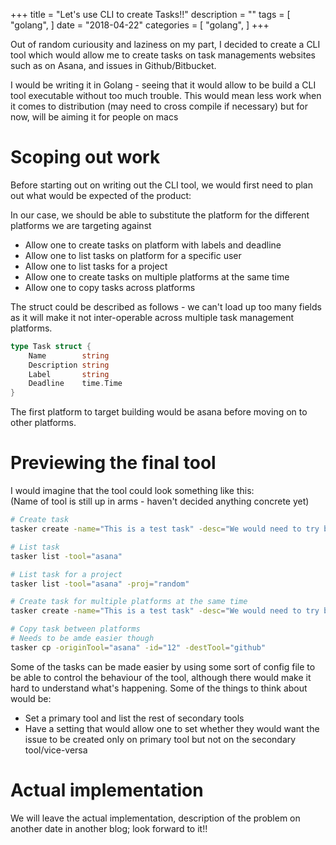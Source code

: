 +++
title = "Let's use CLI to create Tasks!!"
description = ""
tags = [
    "golang",
]
date = "2018-04-22"
categories = [
    "golang",
]
+++

Out of random curiousity and laziness on my part, I decided to create a CLI tool which would allow me to create tasks on task managements websites such as on Asana, and issues in Github/Bitbucket.

I would be writing it in Golang - seeing that it would allow to be build a CLI tool executable without too much trouble. This would mean less work when it comes to distribution (may need to cross compile if necessary) but for now, will be aiming it for people on macs

# Scoping out work

Before starting out on writing out the CLI tool, we would first need to plan out what would be expected of the product:

In our case, we should be able to substitute the platform for the different platforms we are targeting against

- Allow one to create tasks on platform with labels and deadline
- Allow one to list tasks on platform for a specific user
- Allow one to list tasks for a project 
- Allow one to create tasks on multiple platforms at the same time
- Allow one to copy tasks across platforms

The struct could be described as follows - we can't load up too many fields as it will make it not inter-operable across multiple task management platforms.

```go
type Task struct {
    Name        string
    Description string
    Label       string
    Deadline    time.Time
}
```

The first platform to target building would be asana before moving on to other platforms.

# Previewing the final tool

I would imagine that the tool could look something like this:  
(Name of tool is still up in arms - haven't decided anything concrete yet)

```bash
# Create task
tasker create -name="This is a test task" -desc="We would need to try building this product properly" -label="low priority"

# List task
tasker list -tool="asana"

# List task for a project
tasker list -tool="asana" -proj="random"

# Create task for multiple platforms at the same time
tasker create -name="This is a test task" -desc="We would need to try building this product properly" -label="low priority" -tool="asana,github"

# Copy task between platforms
# Needs to be amde easier though
tasker cp -originTool="asana" -id="12" -destTool="github"
```

Some of the tasks can be made easier by using some sort of config file to be able to control the behaviour of the tool, although there would make it hard to understand what's happening. Some of the things to think about would be:

- Set a primary tool and list the rest of secondary tools
- Have a setting that would allow one to set whether they would want the issue to be created only on primary tool but not on the secondary tool/vice-versa

# Actual implementation

We will leave the actual implementation, description of the problem on another date in another blog; look forward to it!!